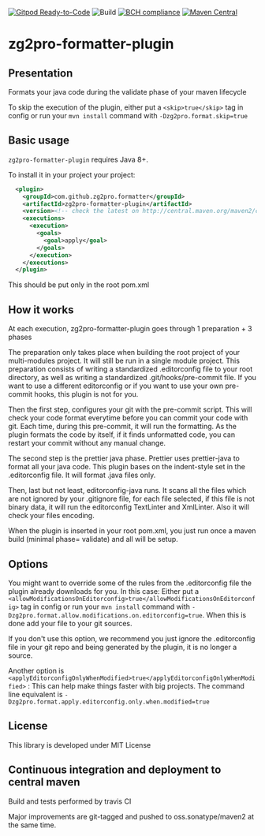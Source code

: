 [![Gitpod Ready-to-Code](https://img.shields.io/badge/Gitpod-Ready--to--Code-blue?logo=gitpod)](https://gitpod.io/#https://github.com/zg2pro/zg2pro-formatter-plugin)
![Build](https://github.com/zg2pro/zg2pro-formatter-plugin/actions/workflows/linux.yml)
[![BCH compliance](https://bettercodehub.com/edge/badge/zg2pro/zg2pro-formatter-plugin?branch=master)](https://bettercodehub.com/)
[![Maven Central](https://maven-badges.herokuapp.com/maven-central/com.github.zg2pro.formatter/zg2pro-formatter-plugin/badge.svg)](https://maven-badges.herokuapp.com/maven-central/com.github.zg2pro.formatter/zg2pro-formatter-plugin)

# zg2pro-formatter-plugin

## Presentation

Formats your java code during the validate phase of your maven lifecycle

To skip the execution of the plugin, either put a `<skip>true</skip>` tag in config or run your `mvn install` command with `-Dzg2pro.format.skip=true`

## Basic usage

`zg2pro-formatter-plugin` requires Java 8+.

To install it in your project your project:

````xml
  <plugin>
    <groupId>com.github.zg2pro.formatter</groupId>
    <artifactId>zg2pro-formatter-plugin</artifactId>
    <version><!-- check the latest on http://central.maven.org/maven2/com/github/zg2pro/zg2pro-formatter-plugin/ --></version>
    <executions>
      <execution>
        <goals>
          <goal>apply</goal>
        </goals>
      </execution>
    </executions>
  </plugin>
````

This should be put only in the root pom.xml

## How it works

At each execution, zg2pro-formatter-plugin goes through 1 preparation + 3 phases

The preparation only takes place when building the root project of your multi-modules project. It will still be run in a single module project. This preparation consists of writing a standardized .editorconfig file to your root directory, as well as writing a standardized .git/hooks/pre-commit file. If you want to use a different editorconfig or if you want to use your own pre-commit hooks, this plugin is not for you.

Then the first step, configures your git with the pre-commit script. This will check your code format everytime before you can commit your code with git. Each time, during this pre-commit, it will run the formatting. As the plugin formats the code by itself, if it finds unformatted code, you can restart your commit without any manual change.

The second step is the prettier java phase. Prettier uses prettier-java to format all your java code. This plugin bases on the indent-style set in the .editorconfig file. It will format .java files only.

Then, last but not least, editorconfig-java runs. It scans all the files which are not ignored by your .gitignore file, for each file selected, if this file is not binary data, it will run the editorconfig TextLinter and XmlLinter. Also it will check your files encoding.

When the plugin is inserted in your root pom.xml, you just run once a maven build (minimal phase= validate) and all will be setup.

## Options

You might want to override some of the rules from the .editorconfig file the plugin already downloads for you. In this case:
Either put a `<allowModificationsOnEditorconfig>true</allowModificationsOnEditorconfig>` tag in config or run your `mvn install` command with `-Dzg2pro.format.allow.modifications.on.editorconfig=true`. When this is done add your file to your git sources.

If you don't use this option, we recommend you just ignore the .editorconfig file in your git repo and being generated by the plugin, it is no longer a source.

Another option is `<applyEditorconfigOnlyWhenModified>true</applyEditorconfigOnlyWhenModified>` : This can help make things faster with big projects. The command line equivalent is `-Dzg2pro.format.apply.editorconfig.only.when.modified=true`


## License

This library is developed under MIT License

## Continuous integration and deployment to central maven

Build and tests performed by travis CI

Major improvements are git-tagged and pushed to oss.sonatype/maven2 at the same time.

